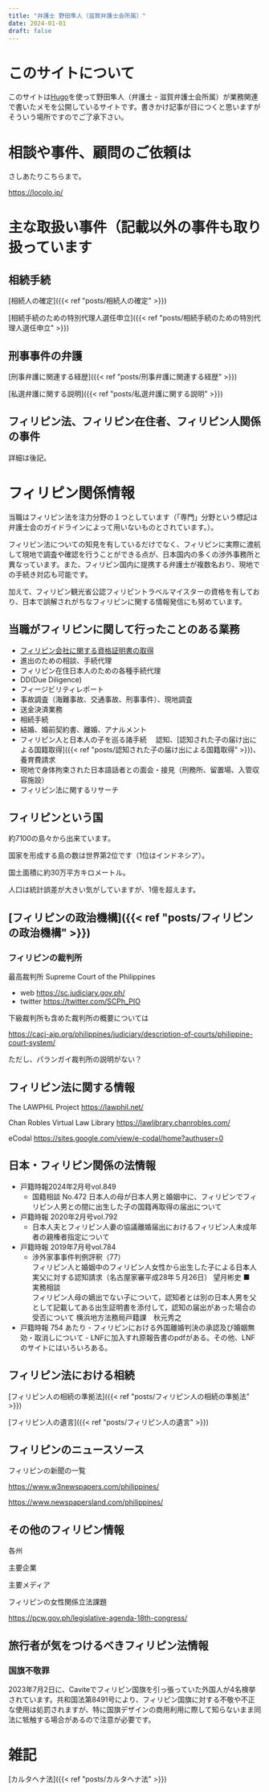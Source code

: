 ```yaml
---
title: "弁護士 野田隼人（滋賀弁護士会所属）"
date: 2024-01-01
draft: false
---
```


# このサイトについて
このサイトは[Hugo](https://gohugo.io/)を使って野田隼人（弁護士 - 滋賀弁護士会所属）が業務関連で書いたメモを公開しているサイトです。書きかけ記事が目につくと思いますがそういう場所ですのでご了承下さい。

# 相談や事件、顧問のご依頼は
さしあたりこちらまで。

https://locolo.jp/

# 主な取扱い事件（記載以外の事件も取り扱っています
## 相続手続
[相続人の確定]({{< ref "posts/相続人の確定" >}})

[相続手続のための特別代理人選任申立]({{< ref "posts/相続手続のための特別代理人選任申立" >}})
## 刑事事件の弁護
[刑事弁護に関連する経歴]({{< ref "posts/刑事弁護に関連する経歴" >}})

[私選弁護に関する説明]({{< ref "posts/私選弁護に関する説明" >}})
## フィリピン法、フィリピン在住者、フィリピン人関係の事件
詳細は後記。

# フィリピン関係情報
当職はフィリピン法を注力分野の１つとしています（「専門」分野という標記は弁護士会のガイドラインによって用いないものとされています。）。

フィリピン法についての知見を有しているだけでなく、フィリピンに実際に渡航して現地で調査や確認を行うことができる点が、日本国内の多くの渉外事務所と異なっています。また、フィリピン国内に提携する弁護士が複数名おり、現地での手続き対応も可能です。

加えて、フィリピン観光省公認フィリピントラベルマイスターの資格を有しており、日本で誤解されがちなフィリピンに関する情報発信にも努めています。

## 当職がフィリピンに関して行ったことのある業務
- [フィリピン会社に関する資格証明書の取得](https://gis.nodalaw.jp/)
- 進出のための相談、手続代理
- フィリピン在住日本人のための各種手続代理
- DD(Due Diligence)
- フィージビリティレポート
- 事故調査（海難事故、交通事故、刑事事件）、現地調査
- 送金決済業務
- 相続手続
- 結婚、婚前契約書、離婚、アナルメント
- フィリピン人と日本人の子を巡る諸手続
　認知、[認知された子の届け出による国籍取得]({{< ref "posts/認知された子の届け出による国籍取得" >}})、養育費請求
- 現地で身体拘束された日本語話者との面会・接見（刑務所、留置場、入管収容施設）
- フィリピン法に関するリサーチ

## フィリピンという国
約7100の島々から出来ています。

国家を形成する島の数は世界第2位です（1位はインドネシア）。

国土面積に約30万平方キロメートル。

人口は統計誤差が大きい気がしていますが、1億を超えます。

##  [フィリピンの政治機構]({{< ref "posts/フィリピンの政治機構" >}})

### フィリピンの裁判所
最高裁判所 Supreme Court of the Philippines
- web https://sc.judiciary.gov.ph/
- twitter https://twitter.com/SCPh_PIO

下級裁判所も含めた裁判所の概要については

https://cacj-ajp.org/philippines/judiciary/description-of-courts/philippine-court-system/

ただし、パランガイ裁判所の説明がない？

## フィリピン法に関する情報
The LAWPHiL Project https://lawphil.net/

Chan Robles Virtual Law Library https://lawlibrary.chanrobles.com/

eCodal https://sites.google.com/view/e-codal/home?authuser=0

## 日本・フィリピン関係の法情報
- 戸籍時報2024年2月号vol.849
	- 国籍相談 No.472
	  日本人の母が日本人男と婚姻中に、フィリピンでフィリピン人男との間に出生した子の国籍再取得の届出について
- 戸籍時報 2020年2月号vol.792
	- 日本人夫とフィリピン人妻の協議離婚届出におけるフィリピン人未成年者の親権者指定について
- 戸籍時報 2019年7月号vol.784
	- 渉外家事事件判例評釈（77）  
	  フィリピン人と婚姻中のフィリピン人女性から出生した子による日本人実父に対する認知請求（名古屋家審平成28年５月26日）  望月彬史
	  ■　実務相談  
	  フィリピン人母の嫡出でない子について，認知者とは別の日本人男を父として記載してある出生証明書を添付して，認知の届出があった場合の受否について  横浜地方法務局戸籍課　秋元秀之
- 戸籍時報  754 あたり
	  - フィリピンにおける外国離婚判決の承認及び婚姻無効・取消しについて
	  - LNFに加入すれ原報告書のpdfがある。その他、LNFのサイトにはいろいろある。

## フィリピン法における相続
[フィリピン人の相続の準拠法]({{< ref "posts/フィリピン人の相続の準拠法" >}})

[フィリピン人の遺言]({{< ref "posts/フィリピン人の遺言" >}})

## フィリピンのニュースソース
フィリピンの新聞の一覧

https://www.w3newspapers.com/philippines/

https://www.newspapersland.com/philippines/

## その他のフィリピン情報
各州

主要企業

主要メディア

フィリピンの女性関係立法課題

https://pcw.gov.ph/legislative-agenda-18th-congress/

## 旅行者が気をつけるべきフィリピン法情報
### 国旗不敬罪
2023年7月2日に、Caviteでフィリピン国旗を引っ張っていた外国人が4名検挙されています。共和国法第8491号により、フィリピン国旗に対する不敬や不正な使用は処罰されますが、特に国旗デザインの商用利用に際して知らないまま同法に牴触する場合があるので注意が必要です。

# 雑記
[カルタヘナ法]({{< ref "posts/カルタヘナ法" >}})


